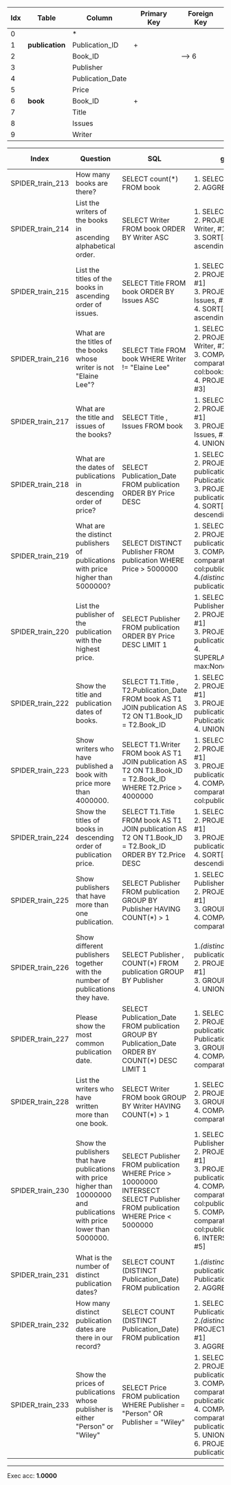  | Idx | Table      | Column | Primary Key | Foreign Key | 
 | ----------- | ----------- | ----------- | ----------- | ----------- | 
  | 0 |  | * |   |   | 
 | 1 | **publication** | Publication_ID | + |   | 
 | 2 |   | Book_ID |   | --> 6 | 
 | 3 |   | Publisher |   |   | 
 | 4 |   | Publication_Date |   |   | 
 | 5 |   | Price |   |   | 
 | 6 | **book** | Book_ID | + |   | 
 | 7 |   | Title |   |   | 
 | 8 |   | Issues |   |   | 
 | 9 |   | Writer |   |   | 
 
  | Index | Question  | SQL | gold QDMR | pred QDMR | Exec | SQL hardness |
  | ----------- | ----------- | ----------- |  ----------- | ----------- | ----------- | ----------- | 
 | SPIDER_train_213 | How many books are there? | SELECT count(*) FROM book | 1. SELECT[tbl:​book] <br>2. AGGREGATE[count, #1] <br> | 1. SELECT[tbl:​book] <br>2. AGGREGATE[count, #1] <br> | + | easy | 
  | SPIDER_train_214 | List the writers of the books in ascending alphabetical order. | SELECT Writer FROM book ORDER BY Writer ASC | 1. SELECT[tbl:​book] <br>2. PROJECT[col:​book:​Writer, #1] <br>3. SORT[#2, #2, sortdir:​ascending] <br> | 1. SELECT[tbl:​book] <br>2. PROJECT[col:​book:​Writer, #1] <br>3. SORT[#2, #2, sortdir:​ascending] <br> | + | easy | 
  | SPIDER_train_215 | List the titles of the books in ascending order of issues. | SELECT Title FROM book ORDER BY Issues ASC | 1. SELECT[tbl:​book] <br>2. PROJECT[col:​book:​Title, #1] <br>3. PROJECT[col:​book:​Issues, #1] <br>4. SORT[#2, #3, sortdir:​ascending] <br> | 1. SELECT[tbl:​book] <br>2. PROJECT[col:​book:​Title, #1] <br>3. PROJECT[col:​book:​Issues, #1] <br>4. SORT[#2, #3, sortdir:​ascending] <br> | + | easy | 
  | SPIDER_train_216 | What are the titles of the books whose writer is not "Elaine Lee"? | SELECT Title FROM book WHERE Writer != "Elaine Lee" | 1. SELECT[tbl:​book] <br>2. PROJECT[col:​book:​Writer, #1] <br>3. COMPARATIVE[#1, #2, comparative:​!=:​Elaine Lee:​col:​book:​Writer] <br>4. PROJECT[col:​book:​Title, #3] <br> | 1. SELECT[tbl:​book] <br>2. PROJECT[col:​book:​Writer, #1] <br>3. COMPARATIVE[#1, #2, comparative:​!=:​Elaine Lee:​col:​book:​Writer] <br>4. PROJECT[col:​book:​Title, #3] <br> | + | easy | 
  | SPIDER_train_217 | What are the title and issues of the books? | SELECT Title ,  Issues FROM book | 1. SELECT[tbl:​book] <br>2. PROJECT[col:​book:​Title, #1] <br>3. PROJECT[col:​book:​Issues, #1] <br>4. UNION[#2, #3] <br> | 1. SELECT[tbl:​book] <br>2. PROJECT[col:​book:​Title, #1] <br>3. PROJECT[col:​book:​Issues, #1] <br>4. UNION[#2, #3] <br> | + | medium | 
  | SPIDER_train_218 | What are the dates of publications in descending order of price? | SELECT Publication_Date FROM publication ORDER BY Price DESC | 1. SELECT[tbl:​publication] <br>2. PROJECT[col:​publication:​Publication_Date, #1] <br>3. PROJECT[col:​publication:​Price, #1] <br>4. SORT[#2, #3, sortdir:​descending] <br> | 1. SELECT[tbl:​publication] <br>2. PROJECT[col:​publication:​Publication_Date, #1] <br>3. PROJECT[col:​publication:​Price, #1] <br>4. SORT[#2, #3, sortdir:​descending] <br> | + | easy | 
  | SPIDER_train_219 | What are the distinct publishers of publications with price higher than 5000000? | SELECT DISTINCT Publisher FROM publication WHERE Price  >  5000000 | 1. SELECT[tbl:​publication] <br>2. PROJECT[col:​publication:​Price, #1] <br>3. COMPARATIVE[#1, #2, comparative:​>:​5000000:​col:​publication:​Price] <br>4.*(distinct)* PROJECT[col:​publication:​Publisher, #3] <br> | 1. SELECT[tbl:​publication] <br>2. PROJECT[col:​publication:​Price, #1] <br>3. COMPARATIVE[#1, #2, comparative:​>:​5000000:​col:​publication:​Price] <br>4.*(distinct)* PROJECT[col:​publication:​Publisher, #3] <br> | + | easy | 
  | SPIDER_train_220 | List the publisher of the publication with the highest price. | SELECT Publisher FROM publication ORDER BY Price DESC LIMIT 1 | 1. SELECT[col:​publication:​Publisher] <br>2. PROJECT[tbl:​publication, #1] <br>3. PROJECT[col:​publication:​Price, #2] <br>4. SUPERLATIVE[comparative:​max:​None, #1, #3] <br> | 1. SELECT[col:​publication:​Publisher] <br>2. PROJECT[tbl:​publication, #1] <br>3. PROJECT[col:​publication:​Price, #2] <br>4. SUPERLATIVE[comparative:​max:​None, #1, #3] <br> | + | medium | 
  | SPIDER_train_222 | Show the title and publication dates of books. | SELECT T1.Title ,  T2.Publication_Date FROM book AS T1 JOIN publication AS T2 ON T1.Book_ID  =  T2.Book_ID | 1. SELECT[tbl:​book] <br>2. PROJECT[col:​book:​Title, #1] <br>3. PROJECT[col:​publication:​Publication_Date, #1] <br>4. UNION[#2, #3] <br> | 1. SELECT[tbl:​book] <br>2. PROJECT[col:​book:​Title, #1] <br>3. PROJECT[col:​publication:​Publication_Date, #1] <br>4. UNION[#2, #3] <br> | + | medium | 
  | SPIDER_train_223 | Show writers who have published a book with price more than 4000000. | SELECT T1.Writer FROM book AS T1 JOIN publication AS T2 ON T1.Book_ID  =  T2.Book_ID WHERE T2.Price  >  4000000 | 1. SELECT[col:​book:​Writer] <br>2. PROJECT[tbl:​publication, #1] <br>3. PROJECT[col:​publication:​Price, #2] <br>4. COMPARATIVE[#1, #3, comparative:​>:​4000000:​col:​publication:​Price] <br> | 1. SELECT[col:​book:​Writer] <br>2. PROJECT[tbl:​publication, #1] <br>3. PROJECT[col:​publication:​Price, #2] <br>4. COMPARATIVE[#1, #3, comparative:​>:​4000000:​col:​publication:​Price] <br> | + | medium | 
  | SPIDER_train_224 | Show the titles of books in descending order of publication price. | SELECT T1.Title FROM book AS T1 JOIN publication AS T2 ON T1.Book_ID  =  T2.Book_ID ORDER BY T2.Price DESC | 1. SELECT[tbl:​book] <br>2. PROJECT[col:​book:​Title, #1] <br>3. PROJECT[col:​publication:​Price, #1] <br>4. SORT[#2, #3, sortdir:​descending] <br> | 1. SELECT[tbl:​book] <br>2. PROJECT[col:​book:​Title, #1] <br>3. PROJECT[col:​publication:​Price, #1] <br>4. SORT[#2, #3, sortdir:​descending] <br> | + | medium | 
  | SPIDER_train_225 | Show publishers that have more than one publication. | SELECT Publisher FROM publication GROUP BY Publisher HAVING COUNT(*)  >  1 | 1. SELECT[col:​publication:​Publisher] <br>2. PROJECT[tbl:​publication, #1] <br>3. GROUP[count, #2, #1] <br>4. COMPARATIVE[#1, #3, comparative:​>:​1] <br> | 1. SELECT[col:​publication:​Publisher] <br>2. PROJECT[tbl:​publication, #1] <br>3. GROUP[count, #2, #1] <br>4. COMPARATIVE[#1, #3, comparative:​>:​1] <br> | + | easy | 
  | SPIDER_train_226 | Show different publishers together with the number of publications they have. | SELECT Publisher ,  COUNT(*) FROM publication GROUP BY Publisher | 1.*(distinct)* SELECT[col:​publication:​Publisher] <br>2. PROJECT[tbl:​publication, #1] <br>3. GROUP[count, #2, #1] <br>4. UNION[#1, #3] <br> | 1.*(distinct)* SELECT[col:​publication:​Publisher] <br>2. PROJECT[tbl:​publication, #1] <br>3. GROUP[count, #2, #1] <br>4. UNION[#1, #3] <br> | + | medium | 
  | SPIDER_train_227 | Please show the most common publication date. | SELECT Publication_Date FROM publication GROUP BY Publication_Date ORDER BY COUNT(*) DESC LIMIT 1 | 1. SELECT[tbl:​publication] <br>2. PROJECT[col:​publication:​Publication_Date, #1] <br>3. GROUP[count, #1, #2] <br>4. COMPARATIVE[#2, #3, comparative:​max:​None] <br> | 1. SELECT[tbl:​publication] <br>2. PROJECT[col:​publication:​Publication_Date, #1] <br>3. GROUP[count, #1, #2] <br>4. SUPERLATIVE[comparative:​max:​None, #2, #3] <br> | + | hard | 
  | SPIDER_train_228 | List the writers who have written more than one book. | SELECT Writer FROM book GROUP BY Writer HAVING COUNT(*)  >  1 | 1. SELECT[col:​book:​Writer] <br>2. PROJECT[tbl:​book, #1] <br>3. GROUP[count, #2, #1] <br>4. COMPARATIVE[#1, #3, comparative:​>:​1] <br> | 1. SELECT[col:​book:​Writer] <br>2. PROJECT[tbl:​book, #1] <br>3. GROUP[count, #2, #1] <br>4. COMPARATIVE[#1, #3, comparative:​>:​1] <br> | + | easy | 
  | SPIDER_train_230 | Show the publishers that have publications with price higher than 10000000 and publications with price lower than 5000000. | SELECT Publisher FROM publication WHERE Price  >  10000000 INTERSECT SELECT Publisher FROM publication WHERE Price  <  5000000 | 1. SELECT[col:​publication:​Publisher] <br>2. PROJECT[tbl:​publication, #1] <br>3. PROJECT[col:​publication:​Price, #2] <br>4. COMPARATIVE[#1, #3, comparative:​<:​5000000:​col:​publication:​Price] <br>5. COMPARATIVE[#1, #3, comparative:​>:​10000000:​col:​publication:​Price] <br>6. INTERSECTION[#1, #4, #5] <br> | 1. SELECT[col:​publication:​Publisher] <br>2. PROJECT[tbl:​publication, #1] <br>3. PROJECT[col:​publication:​Price, #2] <br>4. COMPARATIVE[#1, #3, comparative:​<:​5000000:​col:​publication:​Price] <br>5. COMPARATIVE[#1, #3, comparative:​>:​10000000:​col:​publication:​Price] <br>6. INTERSECTION[#1, #4, #5] <br> | + | hard | 
  | SPIDER_train_231 | What is the number of distinct publication dates? | SELECT COUNT (DISTINCT Publication_Date) FROM publication | 1.*(distinct)* SELECT[col:​publication:​Publication_Date] <br>2. AGGREGATE[count, #1] <br> | 1.*(distinct)* SELECT[col:​publication:​Publication_Date] <br>2. AGGREGATE[count, #1] <br> | + | easy | 
  | SPIDER_train_232 | How many distinct publication dates are there in our record? | SELECT COUNT (DISTINCT Publication_Date) FROM publication | 1. SELECT[col:​publication:​Publication_Date] <br>2.*(distinct)* PROJECT[distinct #REF, #1] <br>3. AGGREGATE[count, #2] <br> | 1. SELECT[col:​publication:​Publication_Date] <br>2.*(distinct)* PROJECT[None, #1] <br>3. AGGREGATE[count, #2] <br> | + | easy | 
  | SPIDER_train_233 | Show the prices of publications whose publisher is either "Person" or "Wiley" | SELECT Price FROM publication WHERE Publisher  =  "Person" OR Publisher  =  "Wiley" | 1. SELECT[tbl:​publication] <br>2. PROJECT[col:​publication:​Publisher, #1] <br>3. COMPARATIVE[#1, #2, comparative:​=:​Person:​col:​publication:​Publisher] <br>4. COMPARATIVE[#1, #2, comparative:​=:​Wiley:​col:​publication:​Publisher] <br>5. UNION[#3, #4] <br>6. PROJECT[col:​publication:​Price, #5] <br> | 1. SELECT[tbl:​publication] <br>2. PROJECT[col:​publication:​Publisher, #1] <br>3. COMPARATIVE[#1, #2, comparative:​=:​Person:​col:​publication:​Publisher] <br>4. COMPARATIVE[#1, #2, comparative:​=:​Wiley:​col:​publication:​Publisher] <br>5. UNION[#3, #4] <br>6. PROJECT[col:​publication:​Price, #5] <br> | + | medium | 
 ***
 Exec acc: **1.0000**

